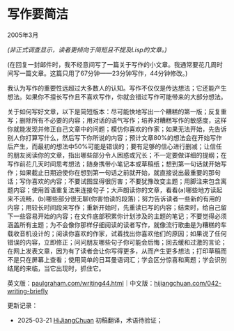 



# 写作要简洁

2005年3月

*(非正式调查显示，读者更倾向于简短且不提及Lisp的文章。)*

(在回复一封邮件时，我不经意间写了一篇关于写作的小文章。我通常要花几周时间写一篇文章。这篇只用了67分钟——23分钟写作，44分钟修改。)

我认为写作的重要性远超过大多数人的认知。写作不仅仅是传达想法；它还能产生想法。如果你不擅长写作且不喜欢写作，你就会错过写作可能带来的大部分想法。

关于如何写好文章，以下是简短版本：尽可能快地写出一个糟糕的第一版；反复重写；删除所有不必要的内容；用对话的语气写作；培养对糟糕写作的敏感度，这样你就能发现并修正自己文章中的问题；模仿你喜欢的作家；如果无法开始，先告诉别人你打算写什么，然后写下你所说的内容；预计文章80%的想法会在开始写作后产生，而最初的想法中50%可能是错误的；要有足够的信心进行删减；让信任的朋友阅读你的文章，指出哪些部分令人困惑或冗长；不一定要做详细的提纲；在写作前花几天时间思考想法；随身携带小笔记本或草稿纸；想到第一句话就开始写作；如果截止日期迫使你在想到第一句话之前就开始，就直接说出最重要的那句话；写你喜欢的内容；不要试图显得很厉害；不要犹豫改变主题；用脚注来包含离题内容；使用首语重复法来连接句子；大声朗读你的文章，看看(a)哪些地方读起来不流畅，(b)哪些部分很无聊(你害怕读的段落)；努力告诉读者一些新的有用的内容；用较长时间段来写作；重新开始时，先重读已写的内容；结束时，给自己留下一些容易开始的内容；在文件底部积累你计划涉及的主题的笔记；不要觉得必须涵盖所有主题；为不会像你那样仔细阅读的读者写作，就像流行歌曲是为糟糕的车载收音机设计的；阅读你喜欢的作家，试着找出你喜欢他们的原因；如果说了任何错误的内容，立即修正；问问朋友哪些句子你可能会后悔；回去缓和过激的言论；在网上发表文章，因为有了读者会让你写得更多，从而产生更多想法；打印草稿而不是只在屏幕上查看；使用简单的日耳曼语词汇；学会区分惊喜和离题；学会识别结尾的来临，当它出现时，抓住它。

英文版：[paulgraham.com/writing44.html](https://paulgraham.com/writing44.html)｜中文版：[hijiangchuan.com/042-writing-briefly](https://hijiangchuan.com/042-writing-briefly)

更新记录：
- 2025-03-21 [HiJiangChuan](https://hijiangchuan.com) 初稿翻译，术语待验证；
